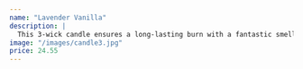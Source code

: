 ```yaml
---
name: "Lavender Vanilla"
description: |
  This 3-wick candle ensures a long-lasting burn with a fantastic smell that fills a room. Lavender blossom, creamy vanilla, white woods, sugared musk with essential oils all make for a relaxing getaway in the comfort of your home.
image: "/images/candle3.jpg"
price: 24.55
---
```

